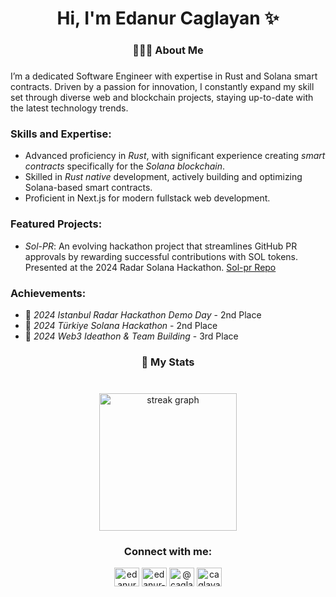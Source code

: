 <h1 align="center">Hi, I'm Edanur Caglayan ✨</h1>

###

<h3 align="center"> 👩🏻‍💻 About Me</h3>



###
I’m a dedicated Software Engineer with expertise in Rust and Solana smart contracts. Driven by a passion for innovation, I constantly expand my skill set through diverse web and blockchain projects, staying up-to-date with the latest technology trends.

### Skills and Expertise:
- Advanced proficiency in *Rust*, with significant experience creating *smart contracts* specifically for the *Solana blockchain*.
- Skilled in *Rust native* development, actively building and optimizing Solana-based smart contracts.
- Proficient in Next.js for modern fullstack web development.
  
### Featured Projects:
- *Sol-PR*: An evolving hackathon project that streamlines GitHub PR approvals by rewarding successful contributions with SOL tokens. Presented at the 2024 Radar Solana Hackathon.
  [Sol-pr Repo](https://github.com/sol-pr)

### Achievements:
- 🥈 *2024 Istanbul Radar Hackathon Demo Day* - 2nd Place
- 🥈 *2024 Türkiye Solana Hackathon* - 2nd Place
- 🥉 *2024 Web3 Ideathon & Team Building* - 3rd Place
###


<h3 align="center"> 🚀 My Stats </h3>

###

<br clear="both">

<div align="center">
  <img src="https://streak-stats.demolab.com?user=edanur-caglayann&locale=en&mode=weekly&theme=dark&hide_border=true&border_radius=5&order=3" height="220" alt="streak graph"  />

###
<h3 align="center">Connect with me:</h3>
<p align="center">
<a href="https://linkedin.com/in/edanurcaglayan" target="blank"><img align="center" src="https://raw.githubusercontent.com/rahuldkjain/github-profile-readme-generator/master/src/images/icons/Social/linked-in-alt.svg" alt="edanurcaglayan" height="30" width="40" /></a>
<a href="https://stackoverflow.com/users/edanur-caglayan" target="blank"><img align="center" src="https://raw.githubusercontent.com/rahuldkjain/github-profile-readme-generator/master/src/images/icons/Social/stack-overflow.svg" alt="edanur-caglayan" height="30" width="40" /></a>
<a href="https://medium.com/@caglayanedanur23" target="blank"><img align="center" src="https://raw.githubusercontent.com/rahuldkjain/github-profile-readme-generator/master/src/images/icons/Social/medium.svg" alt="@caglayanedanur23" height="30" width="40" /></a>
<a href="https://www.hackerrank.com/caglayanedanur23" target="blank"><img align="center" src="https://raw.githubusercontent.com/rahuldkjain/github-profile-readme-generator/master/src/images/icons/Social/hackerrank.svg" alt="caglayanedanur23" height="30" width="40" /></a>
</p>
</div>

###
